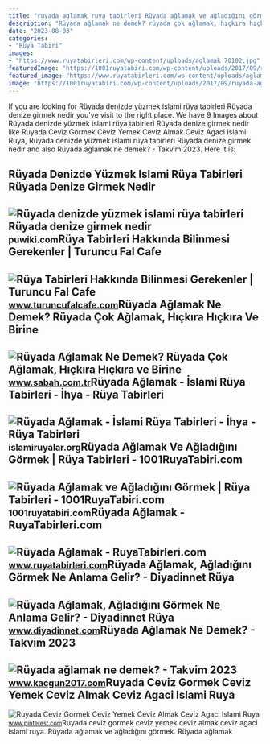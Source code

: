 ```yaml
---
title: "ruyada aglamak ruya tabirleri Rüyada ağlamak ve ağladığını görmek"
description: "Rüyada ağlamak ne demek? rüyada çok ağlamak, hıçkıra hıçkıra ve birine"
date: "2023-08-03"
categories:
- "Ruya Tabiri"
images:
- "https://www.ruyatabirleri.com/wp-content/uploads/aglamak_70102.jpg"
featuredImage: "https://1001ruyatabiri.com/wp-content/uploads/2017/09/ruyada-aglamak-ne-anlama-gelir-ne-demek-ruyatabirleri-1001ruyatabirleri.jpg"
featured_image: "https://www.ruyatabirleri.com/wp-content/uploads/aglamak_70102.jpg"
image: "https://1001ruyatabiri.com/wp-content/uploads/2017/09/ruyada-aglamak-ne-anlama-gelir-ne-demek-ruyatabirleri-1001ruyatabirleri.jpg"
---
```


If you are looking for Rüyada denizde yüzmek islami rüya tabirleri Rüyada denize girmek nedir you've visit to the right place. We have 9 Images about Rüyada denizde yüzmek islami rüya tabirleri Rüyada denize girmek nedir like Ruyada Ceviz Gormek Ceviz Yemek Ceviz Almak Ceviz Agaci Islami Ruya, Rüyada denizde yüzmek islami rüya tabirleri Rüyada denize girmek nedir and also Rüyada ağlamak ne demek? - Takvim 2023. Here it is:

Rüyada Denizde Yüzmek Islami Rüya Tabirleri Rüyada Denize Girmek Nedir
----------------------------------------------------------------------

 ![Rüyada denizde yüzmek islami rüya tabirleri Rüyada denize girmek nedir](https://puwiki.com/wp-content/uploads/2020/03/ruyada-denizde-yuzmek-islami-ruya-tabirleri-ruyada-ailece-denize-girmek.jpg) <small>puwiki.com</small>Rüya Tabirleri Hakkında Bilinmesi Gerekenler | Turuncu Fal Cafe
---------------------------------------------------------------

 ![Rüya Tabirleri Hakkında Bilinmesi Gerekenler | Turuncu Fal Cafe](https://www.turuncufalcafe.com/fal-fotograflar/2021/05/ruya-tabirleri-hakkinda-bilinmesi-gerekenler.jpg) <small>www.turuncufalcafe.com</small>Rüyada Ağlamak Ne Demek? Rüyada Çok Ağlamak, Hıçkıra Hıçkıra Ve Birine
----------------------------------------------------------------------

 ![Rüyada Ağlamak Ne Demek? Rüyada Çok Ağlamak, Hıçkıra Hıçkıra ve Birine](https://iasbh.tmgrup.com.tr/b75ab0/752/395/7/0/1200/627?u=https://isbh.tmgrup.com.tr/sbh/2020/07/04/ruyada-aglamak-nedir-ne-anlama-gelir-ruyada-agladigini-gormek-hickirarak-ve-bagirarak-aglamak-ruya-tabirleri-1593892666153.jpg) <small>www.sabah.com.tr</small>Rüyada Ağlamak - İslami Rüya Tabirleri - İhya - Rüya Tabirleri
--------------------------------------------------------------

 ![Rüyada Ağlamak - İslami Rüya Tabirleri - İhya - Rüya Tabirleri](https://i0.wp.com/islamiruyalar.org/wp-content/uploads/2017/01/ruyada-aglamak.jpg) <small>islamiruyalar.org</small>Rüyada Ağlamak Ve Ağladığını Görmek | Rüya Tabirleri - 1001RuyaTabiri.com
-------------------------------------------------------------------------

 ![Rüyada Ağlamak ve Ağladığını Görmek | Rüya Tabirleri - 1001RuyaTabiri.com](https://1001ruyatabiri.com/wp-content/uploads/2017/09/ruyada-aglamak-ne-anlama-gelir-ne-demek-ruyatabirleri-1001ruyatabirleri.jpg) <small>1001ruyatabiri.com</small>Rüyada Ağlamak - RuyaTabirleri.com
----------------------------------

 ![Rüyada Ağlamak - RuyaTabirleri.com](https://www.ruyatabirleri.com/wp-content/uploads/aglamak_70102.jpg) <small>www.ruyatabirleri.com</small>Rüyada Ağlamak, Ağladığını Görmek Ne Anlama Gelir? - Diyadinnet Rüya
--------------------------------------------------------------------

 ![Rüyada Ağlamak, Ağladığını Görmek Ne Anlama Gelir? - Diyadinnet Rüya](https://www.diyadinnet.com/img/2015/10/aglamak-ruyada.jpg) <small>www.diyadinnet.com</small>Rüyada Ağlamak Ne Demek? - Takvim 2023
--------------------------------------

 ![Rüyada ağlamak ne demek? - Takvim 2023](https://cdn.kacgun2017.com/wp-content/uploads/2019/06/ruyada-aglamak-ne-anlama-gelir-ruyada-aglamaya-dair-cesitli-ruya-tabirleri-mynet400.jpg) <small>www.kacgun2017.com</small>Ruyada Ceviz Gormek Ceviz Yemek Ceviz Almak Ceviz Agaci Islami Ruya
-------------------------------------------------------------------

 ![Ruyada Ceviz Gormek Ceviz Yemek Ceviz Almak Ceviz Agaci Islami Ruya](https://i.pinimg.com/736x/43/7a/a8/437aa850cdf0e35e394178003579d953.jpg) <small>www.pinterest.com</small>Ruyada ceviz gormek ceviz yemek ceviz almak ceviz agaci islami ruya. Rüyada ağlamak ve ağladığını görmek. Rüyada ağlamak
